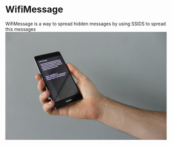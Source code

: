 # WifiMessage


WifiMessage is a way to spread hidden messages by using SSIDS to spread this messages
![image](images/image1.JPG)

